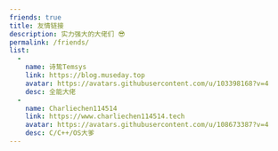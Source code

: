 ```yaml
---
friends: true
title: 友情链接
description: 实力强大的大佬们 😎
permalink: /friends/
list:
  -
    name: 诗鸷Temsys
    link: https://blog.museday.top
    avatar: https://avatars.githubusercontent.com/u/103398168?v=4
    desc: 全能大佬
  -
    name: Charliechen114514
    link: https://www.charliechen114514.tech
    avatar: https://avatars.githubusercontent.com/u/108673387?v=4
    desc: C/C++/OS大爹
---
```

